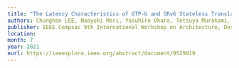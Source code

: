 ```yaml
---
title: "The Latency Characteristics of GTP-U and SRv6 Stateless Translation on VPP Software Router"
authors: Chunghan LEE, Naoyuki Mori, Yasuhiro Ohara, Tetsuya Murakami, Shogo Asaba and Satoru Matsushima
publisher: IEEE Compsac 9th International Workshop on Architecture, Design, Deployment and Management of Networks and Applications (ADMNET 2021)
location:
month: 7
year: 2021
eurl: https://ieeexplore.ieee.org/abstract/document/9529919
---
```

